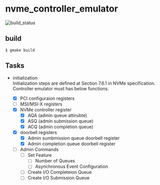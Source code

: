 # nvme_controller_emulator
![build_status](https://travis-ci.org/himaaaatti/nvme_controller_emulator.svg?branch=master)

## build
```
$ gmake build
```

## Tasks

- initialization  
Initialization steps are defined at Section 7.6.1 in NVMe specification. Controller emulator must has below functions.  

	- [x] PCI configuraion registers
	- [ ] MSI/MSI-X registers
	- [x] NVMe controller register 
		- [x] AQA (admin queue attirubte)
		- [x] ASQ (admin submission queue)
		- [x] ACQ (admin completion queue)
	- [x] doorbell registers
		- [x] Admin sumbmission queue doorbell register
		- [x] Admin completion queue doorbell register

	- [ ] Admin Commands
		- [ ] Set Feature
			- [ ] Number of Queues
			- [ ] Asynchronous Event Configuration
		- [ ] Create I/O Completeion Queue
		- [ ] Create I/O Submission Queue
